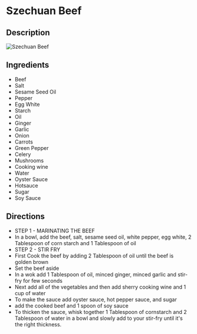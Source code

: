 # Szechuan Beef

## Description
![Szechuan Beef](https://www.themealdb.com/images/media/meals/1529443236.jpg "Szechuan Beef")

## Ingredients
- Beef
- Salt
- Sesame Seed Oil
- Pepper
- Egg White
- Starch
- Oil
- Ginger
- Garlic
- Onion
- Carrots
- Green Pepper
- Celery
- Mushrooms
- Cooking wine
- Water
- Oyster Sauce
- Hotsauce
- Sugar
- Soy Sauce

## Directions
- STEP 1 - MARINATING THE BEEF
- In a bowl, add the beef, salt, sesame seed oil, white pepper, egg white, 2 Tablespoon of corn starch and 1 Tablespoon of oil
- STEP 2 - STIR FRY
- First Cook the beef by adding 2 Tablespoon of oil until the beef is golden brown
- Set the beef aside
- In a wok add 1 Tablespoon of oil, minced ginger, minced garlic and stir-fry for few seconds
- Next add all of the vegetables and then add sherry cooking wine and 1 cup of water
- To make the sauce add oyster sauce, hot pepper sauce, and sugar
- add the cooked beef and 1 spoon of soy sauce
- To thicken the sauce, whisk together 1 Tablespoon of cornstarch and 2 Tablespoon of water in a bowl and slowly add to your stir-fry until it's the right thickness.
